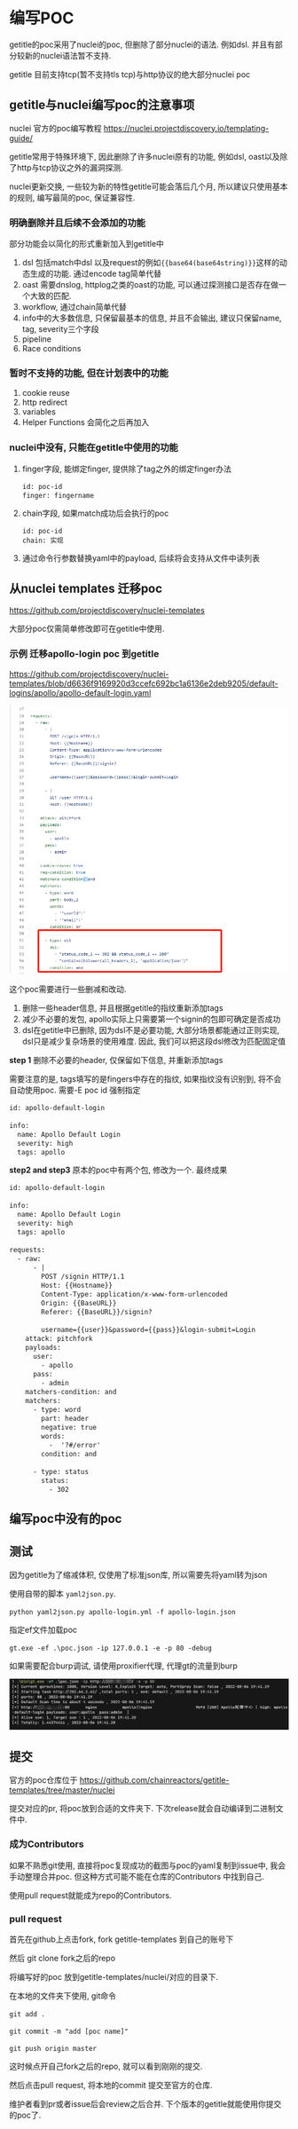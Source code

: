 # 编写POC

getitle的poc采用了nuclei的poc, 但删除了部分nuclei的语法. 例如dsl. 并且有部分较新的nuclei语法暂不支持. 

getitle 目前支持tcp(暂不支持tls tcp)与http协议的绝大部分nuclei poc

## getitle与nuclei编写poc的注意事项
nuclei 官方的poc编写教程 https://nuclei.projectdiscovery.io/templating-guide/

getitle常用于特殊环境下, 因此删除了许多nuclei原有的功能, 例如dsl, oast以及除了http与tcp协议之外的漏洞探测.

nuclei更新交换, 一些较为新的特性getitle可能会落后几个月, 所以建议只使用基本的规则, 编写最简的poc, 保证兼容性.

### 明确删除并且后续不会添加的功能
部分功能会以简化的形式重新加入到getitle中
1. dsl 包括match中dsl 以及request的例如`{{base64(base64string)}}`这样的动态生成的功能. 通过encode tag简单代替
2. oast 需要dnslog, httplog之类的oast的功能, 可以通过探测接口是否存在做一个大致的匹配.
3. workflow, 通过chain简单代替
4. info中的大多数信息, 只保留最基本的信息, 并且不会输出, 建议只保留name, tag, severity三个字段
5. pipeline
6. Race conditions
### 暂时不支持的功能, 但在计划表中的功能
1. cookie reuse
2. http redirect
3. variables
4. Helper Functions 会简化之后再加入
### nuclei中没有, 只能在getitle中使用的功能
1. finger字段, 能绑定finger, 提供除了tag之外的绑定finger办法
   ```
   id: poc-id
   finger: fingername
   ```
2. chain字段, 如果match成功后会执行的poc
   ```
   id: poc-id
   chain: 实现
   ```
3. 通过命令行参数替换yaml中的payload, 后续将会支持从文件中读列表 
## 从nuclei templates 迁移poc

https://github.com/projectdiscovery/nuclei-templates

大部分poc仅需简单修改即可在getitle中使用.

### 示例  迁移apollo-login poc 到getitle

https://github.com/projectdiscovery/nuclei-templates/blob/d6636f9169920d3ccefc692bc1a6136e2deb9205/default-logins/apollo/apollo-default-login.yaml



![image-20220806183221407](img/poc.png)



这个poc需要进行一些删减和改动. 

1. 删除一些header信息, 并且根据getitle的指纹重新添加tags
2. 减少不必要的发包, apollo实际上只需要第一个signin的包即可确定是否成功
3. dsl在getitle中已删除, 因为dsl不是必要功能, 大部分场景都能通过正则实现, dsl只是减少复杂场景的使用难度. 因此, 我们可以把这段dsl修改为匹配固定值



**step 1** 删除不必要的header, 仅保留如下信息, 并重新添加tags

需要注意的是, tags填写的是fingers中存在的指纹, 如果指纹没有识别到, 将不会自动使用poc. 需要-E poc id 强制指定
```
id: apollo-default-login

info:
  name: Apollo Default Login
  severity: high
  tags: apollo
```



**step2 and step3** 原本的poc中有两个包, 修改为一个. 最终成果

```
id: apollo-default-login

info:
  name: Apollo Default Login
  severity: high
  tags: apollo

requests:
  - raw:
      - |
        POST /signin HTTP/1.1
        Host: {{Hostname}}
        Content-Type: application/x-www-form-urlencoded
        Origin: {{BaseURL}}
        Referer: {{BaseURL}}/signin?
        
        username={{user}}&password={{pass}}&login-submit=Login
    attack: pitchfork
    payloads:
      user:
        - apollo
      pass:
        - admin
    matchers-condition: and
    matchers:
      - type: word
        part: header
        negative: true
        words:
          -  '?#/error'
        condition: and

      - type: status
        status:
          - 302
```


## 编写poc中没有的poc

## 测试

因为getitle为了缩减体积, 仅使用了标准json库, 所以需要先将yaml转为json

使用自带的脚本 `yaml2json.py`.

`python yaml2json.py apollo-login.yml -f apollo-login.json` 


指定ef文件加载poc

`gt.exe -ef .\poc.json -ip 127.0.0.1 -e -p 80 -debug`

如果需要配合burp调试, 请使用proxifier代理, 代理gt的流量到burp

![image-20220806194210422](img/run.png)



## 提交

官方的poc仓库位于 https://github.com/chainreactors/getitle-templates/tree/master/nuclei

提交对应的pr, 将poc放到合适的文件夹下. 下次release就会自动编译到二进制文件中.

### 成为Contributors

如果不熟悉git使用, 直接将poc复现成功的截图与poc的yaml复制到issue中, 我会手动整理合并poc. 但这种方式可能不能在仓库的Contributors 中找到自己.


使用pull request就能成为repo的Contributors.

### pull request

首先在github上点击fork, fork getitle-templates 到自己的账号下

然后 git clone fork之后的repo

将编写好的poc 放到getitle-templates/nuclei/对应的目录下.

在本地的文件夹下使用, git命令

`git add .`

`git commit -m "add [poc name]"`

`git push origin master`

这时候点开自己fork之后的repo, 就可以看到刚刚的提交.

然后点击pull request, 将本地的commit 提交至官方的仓库.

维护者看到pr或者issue后会review之后合并. 下个版本的getitle就能使用你提交的poc了.